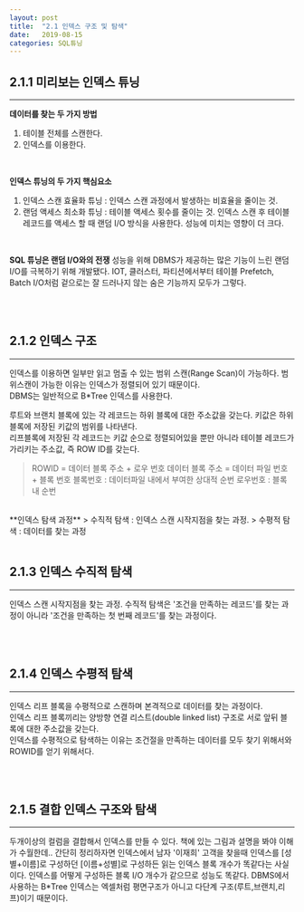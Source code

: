 ```yaml
---
layout: post
title:  "2.1 인덱스 구조 및 탐색"
date:   2019-08-15
categories: SQL튜닝
---  
```

## 2.1.1 미리보는 인덱스 튜닝
---
**데이터를 찾는 두 가지 방법**
1) 테이블 전체를 스캔한다.
2) 인덱스를 이용한다.

<br>

**인덱스 튜닝의 두 가지 핵심요소**
1) 인덱스 스캔 효율화 튜닝 : 인덱스 스캔 과정에서 발생하는 비효율을 줄이는 것.
2) 랜덤 액세스 최소화 튜닝 : 테이블 액세스 횟수를 줄이는 것. 인덱스 스캔 후 테이블 레코드를 액세스 할 때 랜덤 I/O 방식을 사용한다. 성능에 미치는 영향이 더 크다.

<br>

**SQL 튜닝은 랜덤 I/O와의 전쟁** 
성능을 위해 DBMS가 제공하는 많은 기능이 느린 랜덤 I/O를 극복하기 위해 개발됐다. IOT, 클러스터, 파티션에서부터 테이블 Prefetch, Batch I/O처럼 겉으로는 잘 드러나지 않는 숨은 기능까지 모두가 그렇다.

<br>
<br>

## 2.1.2 인덱스 구조
---
인덱스를 이용하면 일부만 읽고 멈출 수 있는 범위 스캔(Range Scan)이 가능하다. 범위스캔이 가능한 이유는 인덱스가 정렬되어 있기 때문이다.  
DBMS는 일반적으로 B*Tree 인덱스를 사용한다.

루트와 브랜치 블록에 있는 각 레코드는 하위 블록에 대한 주소값을 갖는다. 키값은 하위 블록에 저장된 키값의 범위를 나타낸다.  
리프블록에 저장된 각 레코드는 키값 순으로 정렬되어있을 뿐만 아니라 테이블 레코드가 가리키는 주소값, 즉 ROW ID를 갖는다. 

> ROWID = 데이터 블록 주소 + 로우 번호
> 데이터 블록 주소 = 데이터 파일 번호 + 블록 번호
> 블록번호 : 데이터파일 내에서 부여한 상대적 순번
> 로우번호 : 블록 내 순번 

<br>
**인덱스 탐색 과정**
> 수직적 탐색 : 인덱스 스캔 시작지점을 찾는 과정. 
> 수평적 탐색 : 데이터를 찾는 과정

<br>
<br>

## 2.1.3 인덱스 수직적 탐색
---
인덱스 스캔 시작지점을 찾는 과정. 
수직적 탐색은 '조건을 만족하는 레코드'를 찾는 과정이 아니라 '조건을 만족하는 첫 번째 레코드'를 찾는 과정이다.

<br>
<br>

## 2.1.4 인덱스 수평적 탐색 
---
인덱스 리프 블록을 수평적으로 스캔하며 본격적으로 데이터를 찾는 과정이다.  
인덱스 리프 블록끼리는 양방향 연결 리스트(double linked list) 구조로 서로 앞뒤 블록에 대한 주소값을 갖는다.  
인덱스를 수평적으로 탐색하는 이유는 조건절을 만족하는 데이터를 모두 찾기 위해서와 ROWID를 얻기 위해서다.  

<br>
<br>

## 2.1.5 결합 인덱스 구조와 탐색 
---
두개이상의 컬럼을 결합해서 인덱스를 만들 수 있다. 
책에 있는 그림과 설명을 봐야 이해가 수월한데.. 간단히 정리하자면 인덱스에서 남자 '이재희' 고객을 찾을때 인덱스를 [성별+이름]로 구성하던 [이름+성별]로 구성하든 읽는 인덱스 블록 개수가 똑같다는 사실이다. 인덱스를 어떻게 구성하든 블록 I/O 개수가 같으므로 성능도 똑같다. DBMS에서 사용하는 B*Tree 인덱스는 엑셀처럼 평면구조가 아니고 다단계 구조(루트,브랜치,리프)이기 때문이다.  